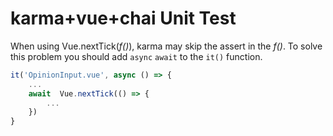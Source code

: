 # karma+vue+chai Unit Test

When using Vue.nextTick(*f()*), karma may skip the assert in the *f()*.
To solve this problem you should add `async` `await` to the `it()` function.

```javascript
it('OpinionInput.vue', async () => {
    ...
    await  Vue.nextTick(() => {
        ...
    })
}
```
